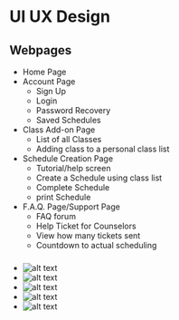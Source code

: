 # UI UX Design

## Webpages

- Home Page
- Account Page
  - Sign Up
  - Login
  - Password Recovery
  - Saved Schedules
- Class Add-on Page
  - List of all Classes
  - Adding class to a personal class list
- Schedule Creation Page
  - Tutorial/help screen
  - Create a Schedule using class list
  - Complete Schedule
  - print Schedule
- F.A.Q. Page/Support Page
  - FAQ forum
  - Help Ticket for Counselors
  - View how many tickets sent
  - Countdown to actual scheduling
 
###
- ![alt text](https://drive.google.com/file/d/14yBU-RFLtM8yBv53cLbnNgy5tnjQMutj/view?usp=sharing)
- ![alt text](https://static.wikia.nocookie.net/kboy-group/images/f/fa/Mark_Universe_%283%29.jpeg/revision/latest?cb=20211119174958)
- ![alt text](http://url/to/img.png)
- ![alt text](http://url/to/img.png)
- ![alt text](http://url/to/img.png)
